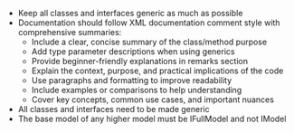 - Keep all classes and interfaces generic as much as possible
- Documentation should follow XML documentation comment style with comprehensive summaries:
  - Include a clear, concise summary of the class/method purpose
  - Add type parameter descriptions when using generics
  - Provide beginner-friendly explanations in remarks section
  - Explain the context, purpose, and practical implications of the code
  - Use paragraphs and formatting to improve readability
  - Include examples or comparisons to help understanding
  - Cover key concepts, common use cases, and important nuances
- All classes and interfaces need to be made generic
- The base model of any higher model must be IFullModel and not IModel